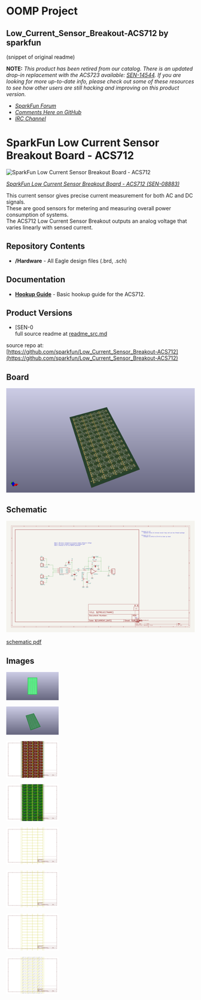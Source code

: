 # OOMP Project  
## Low_Current_Sensor_Breakout-ACS712  by sparkfun  
  
(snippet of original readme)  
  
**NOTE:** *This product has been retired from our catalog. There is an updated drop-in replacement with the ACS723 available: [SEN-14544](https://github.com/sparkfun/Current_Sensor_Breakout-ACS723-Low_Current). If you are looking for more up-to-date info, please check out some of these resources to see how other users are still hacking and improving on this product version.*  
  
* *[SparkFun Forum](https://forum.sparkfun.com/)*  
* *[Comments Here on GitHub](https://github.com/sparkfun/Low_Current_Sensor_Breakout-ACS712/issues)*  
* *[IRC Channel](https://www.sparkfun.com/news/263)*  
  
SparkFun Low Current Sensor Breakout Board - ACS712  
======================================================  
  
![SparkFun Low Current Sensor Breakout Board - ACS712](https://cdn.sparkfun.com//assets/parts/2/1/5/6/08883-1.jpg)  
  
[*SparkFun Low Current Sensor Breakout Board - ACS712 (SEN-08883)*](https://www.sparkfun.com/products/8883)   
  
This current sensor gives precise current measurement for both AC and DC signals.   
These are good sensors for metering and measuring overall power consumption of systems.  
The ACS712 Low Current Sensor Breakout outputs an analog voltage that varies linearly with sensed current.  
  
Repository Contents  
-------------------  
* **/Hardware** - All Eagle design files (.brd, .sch)  
  
Documentation  
--------------  
* **[Hookup Guide](https://learn.sparkfun.com/tutorials/acs712-low-current-sensor-hookup-guide)** - Basic hookup guide for the ACS712.  
  
Product Versions  
----------------  
  
* [SEN-0  
  full source readme at [readme_src.md](readme_src.md)  
  
source repo at: [https://github.com/sparkfun/Low_Current_Sensor_Breakout-ACS712](https://github.com/sparkfun/Low_Current_Sensor_Breakout-ACS712)  
## Board  
  
[![working_3d.png](working_3d_600.png)](working_3d.png)  
## Schematic  
  
[![working_schematic.png](working_schematic_600.png)](working_schematic.png)  
  
[schematic pdf](working_schematic.pdf)  
## Images  
  
[![working_3D_bottom.png](working_3D_bottom_140.png)](working_3D_bottom.png)  
  
[![working_3D_top.png](working_3D_top_140.png)](working_3D_top.png)  
  
[![working_assembly_page_01.png](working_assembly_page_01_140.png)](working_assembly_page_01.png)  
  
[![working_assembly_page_02.png](working_assembly_page_02_140.png)](working_assembly_page_02.png)  
  
[![working_assembly_page_03.png](working_assembly_page_03_140.png)](working_assembly_page_03.png)  
  
[![working_assembly_page_04.png](working_assembly_page_04_140.png)](working_assembly_page_04.png)  
  
[![working_assembly_page_05.png](working_assembly_page_05_140.png)](working_assembly_page_05.png)  
  
[![working_assembly_page_06.png](working_assembly_page_06_140.png)](working_assembly_page_06.png)  
